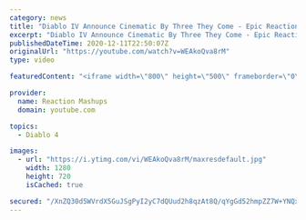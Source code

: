 ```yaml
---
category: news
title: "Diablo IV Announce Cinematic By Three They Come - Epic Reaction Mashup"
excerpt: "Diablo IV Announce Cinematic By Three They Come - Epic Reaction Mashup ▷ All WoW Cinematic Reaction Mashups ..."
publishedDateTime: 2020-12-11T22:50:07Z
originalUrl: "https://youtube.com/watch?v=WEAkoQva8rM"
type: video

featuredContent: "<iframe width=\"800\" height=\"500\" frameborder=\"0\" src=\"https://www.youtube.com/embed/WEAkoQva8rM\" allow=\"accelerometer; autoplay; encrypted-media; gyroscope; picture-in-picture\" allowfullscreen></iframe>"

provider:
  name: Reaction Mashups
  domain: youtube.com

topics:
  - Diablo 4

images:
  - url: "https://i.ytimg.com/vi/WEAkoQva8rM/maxresdefault.jpg"
    width: 1280
    height: 720
    isCached: true

secured: "/XnZQ30d5WVrdX5GuJSgPyI2yC7dQUud2h8qzAt8Q/qYgGd52hmpZZ7W+YNQxEspnEFv54B1QBixkU9D/+a16E9N5zridQJn4Tkha8ZtwCNwceH8MTw84QFu8+YwiDa7BP/d9n1tRv8Pb3dIorD5TQKb3F9aqjzPM9jU8J5O+8tfS5Ibx1ljtdU861Kqky4bsE8Owh30w6UyC2RLh7qkfzkeHgxuPf2d9ehBwusZpeWqfuKBLfdH8ePgudkZbu9c+Cb7UTZ5rAtYFe5NMX5vtmuV0tT005jV7tmFal9CkUyBj6yoYOKk2uqNMdyf7J/pTM/1ICn7yySliGsx0Xad6upb7qk6rjDGav9Ueep9sY4IJ0a46oVWe5qy7Tjhnn3LfMg1k4Sgkijnjs8a0hhN07wAGOIrpg7ujaRY0e2wdypDrSmPtUIlw6gL+CNyWboF;2qTuXfdXOL5mmkXAXJnCXA=="
---
```


